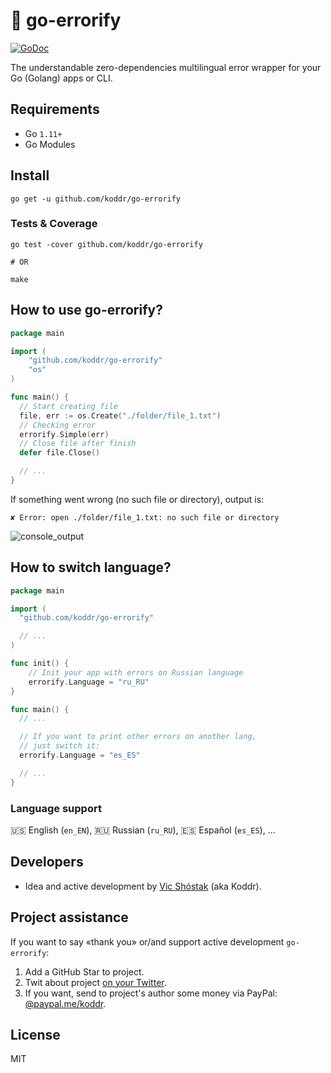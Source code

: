 # 💎 go-errorify

[![GoDoc](https://godoc.org/github.com/koddr/go-errorify?status.svg)](https://godoc.org/github.com/koddr/go-errorify)

The understandable zero-dependencies multilingual error wrapper for your Go (Golang) apps or CLI.

## Requirements

- Go `1.11+`
- Go Modules

## Install

```console
go get -u github.com/koddr/go-errorify
```

### Tests & Coverage

```console
go test -cover github.com/koddr/go-errorify

# OR

make
```

## How to use go-errorify?

```go
package main

import (
	"github.com/koddr/go-errorify"
	"os"
)

func main() {
  // Start creating file
  file, err := os.Create("./folder/file_1.txt")
  // Checking error
  errorify.Simple(err)
  // Close file after finish
  defer file.Close()

  // ...
}
```

If something went wrong (no such file or directory), output is:

```console
✘ Error: open ./folder/file_1.txt: no such file or directory
```

![console_output](https://user-images.githubusercontent.com/11155743/70362590-8db79080-1896-11ea-80f8-bbbcb3de179d.png)

## How to switch language?

```go
package main

import (
  "github.com/koddr/go-errorify"

  // ...
)

func init() {
	// Init your app with errors on Russian language
	errorify.Language = "ru_RU"
}

func main() {
  // ...

  // If you want to print other errors on another lang,
  // just switch it:
  errorify.Language = "es_ES"

  // ...
}
```

### Language support

🇺🇸 English (`en_EN`), 🇷🇺 Russian (`ru_RU`), 🇪🇸 Español (`es_ES`), ...

## Developers

- Idea and active development by [Vic Shóstak](https://github.com/koddr) (aka Koddr).

## Project assistance

If you want to say «thank you» or/and support active development `go-errorify`:

1. Add a GitHub Star to project.
2. Twit about project [on your Twitter](https://twitter.com/intent/tweet?text=A%20dead%20simple%20zero-dependencies%20%23multilingual%20error%20wrapper%20for%20your%20Go%20%28%40Golang%29%20apps%20or%20%23CLI%20%F0%9F%91%8D%20https%3A%2F%2Fgithub.com%2Fkoddr%2Fgo-errorify).
3. If you want, send to project's author some money via PayPal: [@paypal.me/koddr](https://paypal.me/koddr?locale.x=en_EN).

## License

MIT
